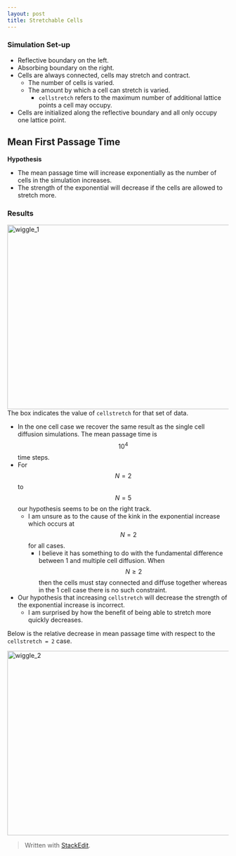 ```yaml
---
layout: post 
title: Stretchable Cells
---
```


### Simulation Set-up

 - Reflective boundary on the left.
 - Absorbing boundary on the right.
 - Cells are always connected, cells may stretch and contract.
	 - The number of cells is varied.
	 - The amount by which a cell can stretch is varied.
		 - `cellstretch` refers to the maximum number of additional lattice points a cell may occupy.
 - Cells are initialized along the reflective boundary and all only occupy one lattice point.

## Mean First Passage Time

**Hypothesis** 

 - The mean passage time will increase exponentially as the number of cells in the simulation increases.
 - The strength of the exponential will decrease if the cells are allowed to stretch more.

### Results

<a href="https://www.flickr.com/photos/130911384@N02/16406698937" title="wiggle_1 by Julien Varennes, on Flickr"><img src="https://farm9.staticflickr.com/8623/16406698937_9448deeb07_o.png" width="560" height="420" alt="wiggle_1"></a>
The box indicates the value of `cellstretch` for that set of data.

 - In the one cell case we recover the same result as the single cell diffusion simulations. The mean passage time is $$10^4$$ time steps.
 - For $$N=2$$ to $$N=5$$ our hypothesis seems to be on the right track.
	 - I am unsure as to the cause of the kink in the exponential increase which occurs at $$N=2$$ for all cases.
		 - I believe it has something to do with the fundamental difference between 1 and multiple cell diffusion. When $$N\geq2$$ then the cells must stay connected and diffuse together whereas in the 1 cell case there is no such constraint.
 - Our hypothesis that increasing `cellstretch` will decrease the strength of the exponential increase is incorrect.
	 - I am surprised by how the benefit of being able to stretch more quickly decreases.

Below is the relative decrease in mean passage time with respect to the `cellstretch = 2` case.

<a href="https://www.flickr.com/photos/130911384@N02/15996377073" title="wiggle_2 by Julien Varennes, on Flickr"><img src="https://farm9.staticflickr.com/8673/15996377073_89e7bf502d_o.png" width="560" height="420" alt="wiggle_2"></a>

> Written with [StackEdit](https://stackedit.io/).
